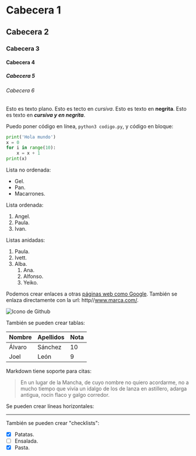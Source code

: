 # Cabecera 1

## Cabecera 2

### Cabecera 3

#### Cabecera 4

##### Cabecera 5

###### Cabecera 6

Esto es texto plano. Esto es tecto en *cursiva*. Esto es texto en **negrita**. Esto es texto en ***cursiva y en negrita***.

Puedo poner código en línea, `python3 codigo.py`, y código en bloque:

```python
print('Hola mundo')
x = 0
for i in range(10):
    x = x + 1
print(x)
```

Lista no ordenada:

* Gel.
* Pan.
* Macarrones.

Lista ordenada:

1. Angel.
2. Paula.
3. Ivan.

Listas anidadas:

1. Paula.
2. Ivett.
3. Alba.
    1. Ana.
    2. Alfonso.
    3. Yeiko.
    
Podemos crear enlaces a otras [páginas web como Google](http://google.com). También se enlaza directamente con la url: http//www.marca.com/.

![Icono de Github](https://github.com/apple-touch-icon.png 'Imagen de Github')

También se pueden crear tablas:

| Nombre | Apellidos | Nota |
|--------|-----------|------|
| Álvaro | Sánchez   |  10  |
| Joel   | León      |  9   |

Markdown tiene soporte para citas:


> En un lugar de la Mancha, de cuyo nombre no quiero acordarme, no a mucho tiempo que vivía un idalgo de los de lanza en astillero, adarga antigua, rocín flaco y galgo corredor. 

Se pueden crear líneas horizontales:

---

También se pueden crear "checklists":

- [x] Patatas.
- [ ] Ensalada.
- [x] Pasta.
